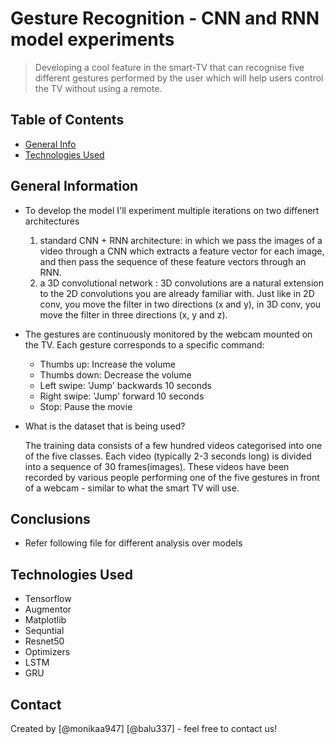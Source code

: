 # Gesture Recognition - CNN and RNN model experiments
> Developing a cool feature in the smart-TV that can recognise five different gestures performed by the user which will help users control the TV without using a remote. 


## Table of Contents
* [General Info](#general-information)
* [Technologies Used](#technologies-used)

<!-- You can include any other section that is pertinent to your problem -->

## General Information
- To develop the model I'll experiment multiple iterations on two diffenert architectures
    1) standard CNN + RNN architecture: in which we pass the images of a video through a CNN which extracts a feature vector for each image, and then pass the sequence of these feature vectors through an RNN. 
    2) a 3D convolutional network : 3D convolutions are a natural extension to the 2D convolutions you are already familiar with. Just like in 2D conv, you move the filter in two directions (x and y), in 3D conv, you move the filter in three directions (x, y and z).


 
- The gestures are continuously monitored by the webcam mounted on the TV. Each gesture corresponds to a specific command:

    -   Thumbs up:  Increase the volume
    -   Thumbs down: Decrease the volume
    -   Left swipe: 'Jump' backwards 10 seconds
    -   Right swipe: 'Jump' forward 10 seconds  
    -   Stop: Pause the movie

- What is the dataset that is being used?
    
    The training data consists of a few hundred videos categorised into one of the five classes. Each video (typically 2-3 seconds long) is divided into a sequence of 30 frames(images). These videos have been recorded by various people performing one of the five gestures in front of a webcam - similar to what the smart TV will use. 


<!-- You don't have to answer all the questions - just the ones relevant to your project. -->

## Conclusions
- Refer following file for different analysis over models


<!-- You don't have to answer all the questions - just the ones relevant to your project. -->


## Technologies Used
- Tensorflow  
- Augmentor 
- Matplotlib
- Sequntial
- Resnet50
- Optimizers
- LSTM
- GRU

<!-- As the libraries versions keep on changing, it is recommended to mention the version of library used in this project -->


## Contact
Created by [@monikaa947] [@balu337] - feel free to contact us!


<!-- Optional -->
<!-- ## License -->
<!-- This project is open source and available under the [... License](). -->

<!-- You don't have to include all sections - just the one's relevant to your project -->

